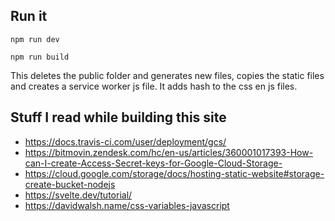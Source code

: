 ## Run it

``` npm run dev ```

``` npm run build ```

This deletes the public folder and generates new files, copies the static files and creates a service worker js file.
It adds hash to the css en js files.

## Stuff I read while building this site

-   https://docs.travis-ci.com/user/deployment/gcs/
-   https://bitmovin.zendesk.com/hc/en-us/articles/360001017393-How-can-I-create-Access-Secret-keys-for-Google-Cloud-Storage-
-   https://cloud.google.com/storage/docs/hosting-static-website#storage-create-bucket-nodejs
-   https://svelte.dev/tutorial/
-   https://davidwalsh.name/css-variables-javascript
